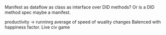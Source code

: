 Manifest as dataflow as class as interface over DID methods? Or is a DID method spec maybe a manifest.

productivity -> runninrg average of speed of wuality changes
Balenced with happiness factor. Live civ game